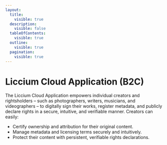 ```yaml
---
layout:
  title:
    visible: true
  description:
    visible: false
  tableOfContents:
    visible: true
  outline:
    visible: true
  pagination:
    visible: true
---
```


# Liccium Cloud Application (B2C)

The Liccium Cloud Application empowers individual creators and rightsholders – such as photographers, writers, musicians, and videographers – to digitally sign their works, register metadata, and publicly declare rights in a secure, intuitive, and verifiable manner. Creators can easily:

* Certify ownership and attribution for their original content.
* Manage metadata and licensing terms securely and intuitively.
* Protect their content with persistent, verifiable rights declarations.

